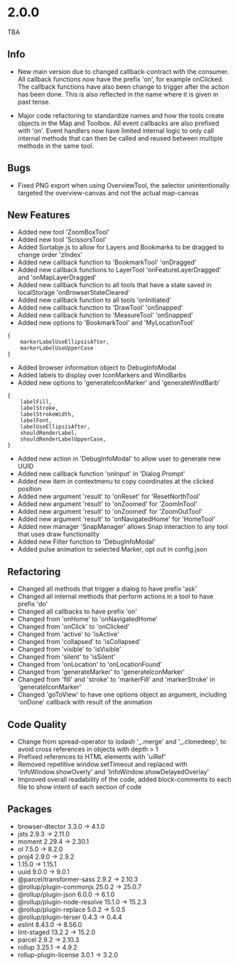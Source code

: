 # 2.0.0
TBA

## Info
- New main version due to changed callback-contract with the consumer. All callback functions now have the prefix 'on', for example onClicked. The callback functions have also been change to trigger after the action has been done. This is also reflected in the name where it is given in past tense. 

- Major code refactoring to standardize names and how the tools create objects in the Map and Toolbox. All event callbacks are also prefixed with 'on'. Event handlers now have limited internal logic to only call internal methods that can then be called and reused between multiple methods in the same tool.

## Bugs
- Fixed PNG export when using OverviewTool, the selector unintentionally targeted the overview-canvas and not the actual map-canvas

## New Features
- Added new tool 'ZoomBoxTool'
- Added new tool 'ScissorsTool'
- Added Sortabje.js to allow for Layers and Bookmarks to be dragged to change order 'zIndex'
- Added new callback function to 'BookmarkTool' 'onDragged'
- Added new callback functions to LayerTool 'onFeatureLayerDragged' and 'onMapLayerDragged'
- Added new callback function to all tools that have a state saved in localStorage 'onBrowserStateCleared'
- Added new callback function to all tools 'onInitiated'
- Added new callback function to 'DrawTool' 'onSnapped'
- Added new callback function to 'MeasureTool' 'onSnapped'
- Added new options to 'BookmarkTool' and 'MyLocationTool'
```
{
    markerLabelUseEllipsisAfter,
    markerLabelUseUpperCase
}
```
- Added browser information object to DebugInfoModal
- Added labels to display over IconMarkers and WindBarbs
- Added new options to 'generateIconMarker' and 'generateWindBarb'
```
{
    labelFill,
    labelStroke,
    labelStrokeWidth,
    labelFont,
    labelUseEllipsisAfter,
    shouldRenderLabel,
    shouldRenderLabelUpperCase,
}
```
- Added new action in 'DebugInfoModal' to allow user to generate new UUID
- Added new callback function 'onInput' in 'Dialog.Prompt'
- Added new item in contextmenu to copy coordinates at the clicked position
- Added new argument 'result' to 'onReset' for 'ResetNorthTool'
- Added new argument 'result' to 'onZoomed' for 'ZoomInTool'
- Added new argument 'result' to 'onZoomed' for 'ZoomOutTool'
- Added new argument 'result' to 'onNavigatedHome' for 'HomeTool'
- Added new manager 'SnapManager' allows Snap interaction to any tool that uses draw functionality
- Added new Filter function to 'DebugInfoModal'
- Added pulse animation to selected Marker, opt out in config.json

## Refactoring
- Changed all methods that trigger a dialog to have prefix 'ask'
- Changed all internal methods that perform actions in a tool to have prefix 'do'
- Changed all callbacks to have prefix 'on'
- Changed from 'onHome' to 'onNavigatedHome'
- Changed from 'onClick' to 'onClicked'
- Changed from 'active' to 'isActive'
- Changed from 'collapsed' to 'isCollapsed'
- Changed from 'visible' to 'isVisible'
- Changed from 'silent' to 'isSilent'
- Changed from 'onLocation' to 'onLocationFound'
- Changed from 'generateMarker' to 'generateIconMarker'
- Changed from 'fill' and 'stroke' to 'markerFill' and 'markerStroke' in 'generateIconMarker'
- Changed 'goToView' to have one options object as argument, including 'onDone' callback with result of the animation

## Code Quality
- Change from spread-operator to lodash '\_.merge' and '\_.clonedeep', to avoid cross references in objects with depth > 1
- Prefixed references to HTML elements with 'uiRef'
- Removed repetitive window.setTimeout and replaced with 'InfoWindow.showOverly' and 'InfoWindow.showDelayedOverlay'
- Improved overall readability of the code, added block-comments to each file to show intent of each section of code

## Packages
- browser-dtector 3.3.0 -> 4.1.0
- jsts 2.9.3 -> 2.11.0
- moment 2.29.4 -> 2.30.1
- ol 7.5.0 -> 8.2.0
- proj4 2.9.0 -> 2.9.2
- 1.15.0 -> 1.15.1
- uuid 9.0.0 -> 9.0.1
- @parcel/transformer-sass 2.9.2 -> 2.10.3
- @rollup/plugin-commonjs 25.0.2 -> 25.0.7
- @rollup/plugin-json 6.0.0 -> 6.1.0
- @rollup/plugin-node-resolve 15.1.0 -> 15.2.3
- @rollup/plugin-replace 5.0.2 -> 5.0.5
- @rollup/plugin-terser 0.4.3 -> 0.4.4
- eslint 8.43.0 -> 8.56.0
- lint-staged 13.2.2 -> 15.2.0
- parcel 2.9.2 -> 2.10.3
- rollup 3.25.1 -> 4.9.2
- rollup-plugin-license 3.0.1 -> 3.2.0